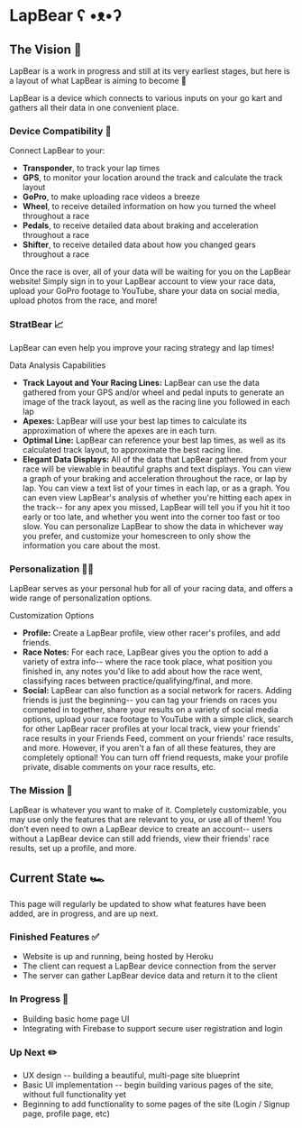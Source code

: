# LapBear ʕ •ᴥ•ʔ

## The Vision :checkered_flag:
LapBear is a work in progress and still at its very earliest stages, but here is a layout of what LapBear is aiming to become :stars:

LapBear is a device which connects to various inputs on your go kart and gathers all their data in one convenient place. 

### Device Compatibility :electric_plug:
Connect LapBear to your:
* **Transponder**, to track your lap times
* **GPS**, to monitor your location around the track and calculate the track layout
* **GoPro**, to make uploading race videos a breeze
* **Wheel**, to receive detailed information on how you turned the wheel throughout a race
* **Pedals**, to receive detailed data about braking and acceleration throughout a race
* **Shifter**, to receive detailed data about how you changed gears throughout a race

Once the race is over, all of your data will be waiting for you on the LapBear website! Simply sign in to your LapBear account to view your race data, upload your GoPro footage to YouTube, share your data on social media, upload photos from the race, and more!

### StratBear :chart_with_upwards_trend:
LapBear can even help you improve your racing strategy and lap times!

Data Analysis Capabilities
* **Track Layout and Your Racing Lines:** LapBear can use the data gathered from your GPS and/or wheel and pedal inputs to generate an image of the track layout, as well as the racing line you followed in each lap
* **Apexes:** LapBear will use your best lap times to calculate its approximation of where the apexes are in each turn.
* **Optimal Line:** LapBear can reference your best lap times, as well as its calculated track layout, to approximate the best racing line.
* **Elegant Data Displays:** All of the data that LapBear gathered from your race will be viewable in beautiful graphs and text displays. You can view a graph of your braking and acceleration throughout the race, or lap by lap. You can view a text list of your times in each lap, or as a graph. You can even view LapBear's analysis of whether you're hitting each apex in the track-- for any apex you missed, LapBear will tell you if you hit it too early or too late, and whether you went into the corner too fast or too slow. You can personalize LapBear to show the data in whichever way you prefer, and customize your homescreen to only show the information you care about the most.

### Personalization :artist:
LapBear serves as your personal hub for all of your racing data, and offers a wide range of personalization options.

Customization Options
* **Profile:** Create a LapBear profile, view other racer's profiles, and add friends.
* **Race Notes:** For each race, LapBear gives you the option to add a variety of extra info-- where the race took place, what position you finished in, any notes you'd like to add about how the race went, classifying races between practice/qualifying/final, and more. 
* **Social:** LapBear can also function as a social network for racers. Adding friends is just the beginning-- you can tag your friends on races you competed in together, share your results on a variety of social media options, upload your race footage to YouTube with a simple click, search for other LapBear racer profiles at your local track, view your friends' race results in your Friends Feed, comment on your friends' race results, and more. However, if you aren't a fan of all these features, they are completely optional! You can turn off friend requests, make your profile private, disable comments on your race results, etc.

### The Mission :star2:
LapBear is whatever you want to make of it. Completely customizable, you may use only the features that are relevant to you, or use all of them! You don't even need to own a LapBear device to create an account-- users without a LapBear device can still add friends, view their friends' race results, set up a profile, and more.

## Current State :racing_car:
This page will regularly be updated to show what features have been added, are in progress, and are up next.

### Finished Features :white_check_mark:
* Website is up and running, being hosted by Heroku
* The client can request a LapBear device connection from the server
* The server can gather LapBear device data and return it to the client

### In Progress :thought_balloon:
* Building basic home page UI
* Integrating with Firebase to support secure user registration and login

### Up Next :pencil2:
* UX design -- building a beautiful, multi-page site blueprint
* Basic UI implementation -- begin building various pages of the site, without full functionality yet
* Beginning to add functionality to some pages of the site (Login / Signup page, profile page, etc)
